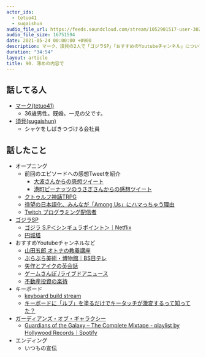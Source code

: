 ```yaml
---
actor_ids:
  - tetuo41
  - sugaishun
audio_file_url: https://feeds.soundcloud.com/stream/1052901517-user-302747142-yarukinai-90-2021-05-24.mp3
audio_file_size: 16751594
date: 2021-05-24 00:00:00 +0900
description: マーク、須貝の2人で「ゴジラSP」「おすすめのYoutubeチャンネル」について話しました。
duration: "34:54"
layout: article
title: 90. 薄めの内容で
---
```


## 話してる人
- [マーク(tetuo41)](https://twitter.com/tetuo41)
  - 36歳男性。既婚。一児の父です。
- [須貝(sugaishun)](https://twitter.com/sugaishun)
  - シャケをしばきつづける会社員

## 話したこと
- オープニング
  - 前回のエピソードへの感想Tweetを紹介
    - [大波さんからの感想ツイート](https://twitter.com/z_ohnami/status/1394577096131809285)
    - [港町ピーナッツのうさぎさんからの感想ツイート](https://twitter.com/961436068733116416/status/1394630519707422721)
  - [クトゥルフ神話TRPG](https://dic.nicovideo.jp/a/%E3%82%AF%E3%83%88%E3%82%A5%E3%83%AB%E3%83%95%E7%A5%9E%E8%A9%B1trpg)
  - [待望の日本語化、みんなが「Among Us」にハマっちゃう理由](https://japanese.engadget.com/among-us-064547738.html)
  - [Twitch プログラミング配信者](https://www.twitch.tv/directory/all/tags/a59f1e4e-257b-4bd0-90c7-189c3efbf917)
- [ゴジラSP](https://godzilla-sp.jp/)
  - [ゴジラ S.P＜シンギュラポイント＞｜Netflix](https://www.netflix.com/title/80234811)
  - [円城塔](https://ja.wikipedia.org/wiki/%E5%86%86%E5%9F%8E%E5%A1%94)
- おすすめYoutubeチャンネルなど
  - [山田五郎 オトナの教養講座](https://www.youtube.com/channel/UCq1r8Nq3nwI9VhvyiwcpF2w)
  - [ぶらぶら美術・博物館｜BS日テレ](https://www.bs4.jp/burabi/)
  - [矢作とアイクの英会話](https://www.youtube.com/channel/UC5Mjg7-BzY896fGkDoLsejQ)
  - [ゲームさんぽ /ライブドアニュース](https://www.youtube.com/user/gotouchi10sec/videos)
  - [不動産投資の楽待](https://www.youtube.com/channel/UCPMJKbrxtpARoTd1b49iUvA)
- キーボード
  - [keyboard build stream](https://www.youtube.com/results?search_query=keyboard+build+stream)
  - [キーボードに「ルブ」を塗るだけでキータッチが激変するって知ってた？](https://dime.jp/genre/899954/)
- [ガーディアンズ・オブ・ギャラクシー](https://marvel.disney.co.jp/movie/gog.html)
  - [Guardians of the Galaxy – The Complete Mixtape - playlist by Hollywood Records｜Spotify](https://open.spotify.com/playlist/1xY6msLHX1W34EzB0UkkbU)
- エンディング
  - いつもの宣伝

